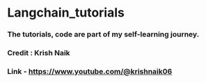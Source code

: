 # Langchain_tutorials

### The tutorials, code are part of my self-learning journey. 
### Credit : Krish Naik 
### Link - https://www.youtube.com/@krishnaik06
